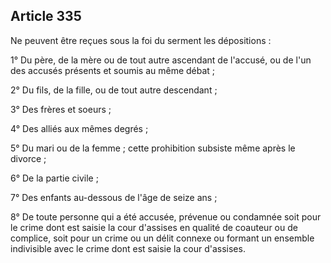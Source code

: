 Article 335
----
Ne peuvent être reçues sous la foi du serment les dépositions :

1° Du père, de la mère ou de tout autre ascendant de l'accusé, ou de l'un des
accusés présents et soumis au même débat ;

2° Du fils, de la fille, ou de tout autre descendant ;

3° Des frères et soeurs ;

4° Des alliés aux mêmes degrés ;

5° Du mari ou de la femme ; cette prohibition subsiste même après le divorce ;

6° De la partie civile ;

7° Des enfants au-dessous de l'âge de seize ans ;

8° De toute personne qui a été accusée, prévenue ou condamnée soit pour le crime
dont est saisie la cour d'assises en qualité de coauteur ou de complice, soit
pour un crime ou un délit connexe ou formant un ensemble indivisible avec le
crime dont est saisie la cour d'assises.
